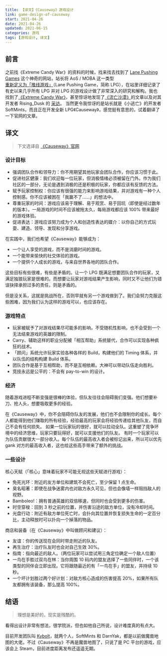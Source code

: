 ```yaml
---
title: 【译文】《Causeway》游戏设计
link: game-design-of-causeway
start: 2021-04-26
date: 2021-04-26
updated: 2021-06-15
categories: 游戏
tags: [游戏设计, 译文]
---
```


## 前言

之前找《Extreme Candy War》的资料的时候，找来找去找到了 [Lane Pushing Games](https://lanepushinggames.com) 这个神奇的网站，站长将 AoS / MOBA 这一类型 [重新定义为「推线游戏」](https://lanepushinggames.com/article/the-lane-pushing-name)（Lane Pushing Game，简称 LPG），在站里详细记录了有史以来几乎所有 LPG 并对 LPG 的游戏设计做了非常深入的研究和解构。我也找到了[《Extreme Candy War》](https://lanepushinggames.com/article/extreme-candy-war)，甚至惊讶地发现了[《流亡沙漠》](https://lanepushinggames.com/article/desert-of-exile)的文章以及对其开发者 Rising_Dusk 的 [采访](https://lanepushinggames.com/article/risingdusk)。
当然更令我惊讶的是站长就是《小逃亡》的开发者 SoftMints，而且正在开发全新 LPG《Causeway》，感觉挺有意思的，试着翻译了一下官网的文章。

<!-- more -->

## 译文

> 下文选译自 [《Causeway》官网](https://playcauseway.com/)

### 设计目标

- 强调团队合作和领导力：你不用期望其他玩家会团队合作，你应该习惯于此。
- 促进社区健康：我们欢迎每一位玩家，但消极情绪必须被留在门外。作为我们社区的一部分，无论是遇到消极的还是积极的玩家，你都应该有反馈的方法。
- 赋予玩家控制权：你应该有很强的能力来影响游戏结果，并对游戏有一种个人控制感。你不应该被困在「我赢不了……」的想法中。
- 尊重玩家的时间：游戏应该易于理解、易于观赏、易于回坑（即使是经过数年的版本）。一局游戏的时间不应该被拖太久，每局游戏都应该 100% 带来最好的游戏体验。
- 促进表达：游戏应该努力成为个人和创造性表达的媒介：以你自己的方式玩耍、建造、领导、发现和分享游戏。

在实践中，我们也希望《Causeway》能够成为：

- 一个让人享受的游戏，而不是消磨时间的游戏。
- 一个能带来愉快的社交体验的游戏。
- 一个提供个人成长的游戏，与来自世界各地的团队合作。

这些目标有些很难，有些是矛盾的。让一个 LPG 既满足想要团队合作的玩家，又满足独狼玩家是很难的。而想要让玩家对游戏结果产生影响，同时又不让他们为错误抉择承担过多的责任，则是矛盾的。

但是没关系，这就是挑战所在，否则早就有另一个游戏做到了。我们会努力克服这些困难，因为我们认为这样的游戏可以，也应该存在。

### 游戏特点

- 玩家被赋予了对游戏结果尽可能多的影响，不受随机性影响，也不会受到一个无法结束游戏的英雄的限制。
- Carry、辅助这样的职业分配被「相互帮助」系统替代，合作可以实现各种疯狂的战术。
- 「顾问」系统允许玩家实验各种各样的 Build，构建他们的 Timing 体系，并以队伍的结构构建 Build 体系。
- 团队合作是基于互相帮助，而不是互相依赖。大神可以带动队伍走向胜利。
- 竞技永远是公平的：不会有 pay-to-win 的设计。

### 经济

随着游戏进程不断变强是很棒的体验，但队友往往会阻碍我们变强。他们想要补刀、抢人头，想要吸取更多的经验。

在《Causeway》中，你不会阻碍你队友的发展，他们也不会限制你的成长。每个人都能得到他们赚取的所有经验，经验最高的玩家会将经验传递给其他队友，而自己不会有任何损失。
如果一位玩家玩的很好，就可以拉动全队。这重塑了竞争环境中的经济思维，玩家只要玩得好，就可以支援他们的队友。
有时一个玩家可以为队伍贡献很大一部分收入。每个队伍的最高收入者会被标记出来，所以可以优先 gank 对方的最高收入者，这也给这些高手带来了额外的挑战。

### 一些设计

核心天赋（「核心」意味着玩家不可能无视这些天赋进行游戏）：

- 免死光环：附近的友方单位和建筑不会死亡，至少保留 1 点生命。
- 臭名昭著：即使在战争迷雾内也对敌方永久可见，但也会像墙一样阻挡敌人的视野。
- Bamboleo!：拥有普通英雄的双倍移速，但同时也会受到更多的伤害。
- 时空穿梭：回到 3 秒之前的位置，并伤害沿途的敌方单位，没有冷却时间。
- 光盘行动：附近有敌方单位死亡时，会扑向其位置并恢复损失生命的一定百分比，主动释放时可以扑向一个掉落的物品。

商店和装备（在《Causeway》中叫做顾问和建议）：

- 友谊：你的传送现在会同时带走附近的队友。
- 再生治疗：治疗队友时也会对自己生效 30%。
- 指南：指向最近的敌人。（两位玩家可以尝试用三角定位确定一个敌人位置）
- 一鸟在手胜过双鸟在林：当你周围 10 码内的盟友选择了一些同伴时，一个该类型的同伴会立即出现。它将跟随最近的有「一鸟在手」的盟友，并持续 10 秒。
- 一个坏计划胜过两个好计划：对敌方核心造成的伤害提高 20%，如果所有队友都拥有该装备，那么提高 100%。

## 结语

> 理想是美好的，现实是残酷的。

看得出设计非常有想法，很学院派，但也如他自己所说，设计难度真的有点大。

目前开发团队叫 [Kybolt](https://kybolt.com/)，就两个人，SoftMints 和 DarnYak，都是以前做魔兽地图的大佬。不过《Causeway》不再是魔兽地图了，只说了是 PC 平台的游戏，应该会上 Steam，目前进度距离发布还遥遥无期。
